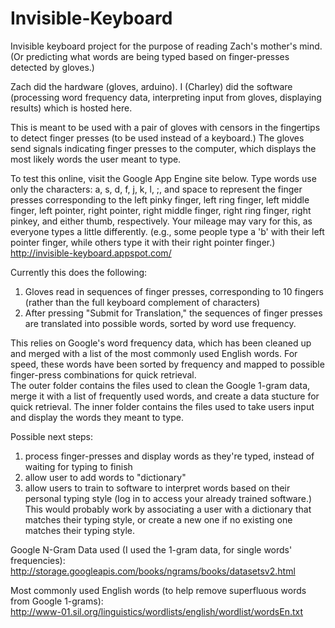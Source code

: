 Invisible-Keyboard
==================

Invisible keyboard project for the purpose of reading Zach's mother's mind.  (Or predicting what words are being typed based on finger-presses detected by gloves.)  

Zach did the hardware (gloves, arduino). I (Charley) did the software (processing word frequency data, interpreting input from gloves, displaying results) which is hosted here.

This is meant to be used with a pair of gloves with censors in the fingertips to detect finger presses (to be used instead of a keyboard.)  The gloves send signals indicating finger presses to the computer, which displays the most likely words the user meant to type.  

To test this online, visit the Google App Engine site below.  Type words use only the characters: a, s, d, f, j, k, l, ;, and space to represent the finger presses corresponding to the left pinky finger, left ring finger, left middle finger, left pointer, right pointer, right middle finger, right ring finger, right pinkey, and either thumb, respectively.  Your mileage may vary for this, as everyone types a little differently.  (e.g., some people type a 'b' with their left pointer finger, while others type it with their right pointer finger.) 
http://invisible-keyboard.appspot.com/

Currently this does the following:<br>
1) Gloves read in sequences of finger presses, corresponding to 10 fingers (rather than the full keyboard complement of characters)<br>
2) After pressing "Submit for Translation," the sequences of finger presses are translated into possible words, sorted by word use frequency.  

This relies on Google's word frequency data, which has been cleaned up and merged with a list of the most commonly used English words.  For speed, these words have been sorted by frequency and mapped to possible finger-press combinations for quick retrieval.  
The outer folder contains the files used to clean the Google 1-gram data, merge it with a list of frequently used words, and create a data stucture for quick retrieval.  The inner folder contains the files used to take users input and display the words they meant to type.  

Possible next steps:<br>
1) process finger-presses and display words as they're typed, instead of waiting for typing to finish<br>
2) allow user to add words to "dictionary"<br>
3) allow users to train to software to interpret words based on their personal typing style (log in to access your already trained software.)  This would probably work by associating a user with a dictionary that matches their typing style, or create a new one if no existing one matches their typing style.  

Google N-Gram Data used (I used the 1-gram data, for single words' frequencies):<br>
http://storage.googleapis.com/books/ngrams/books/datasetsv2.html

Most commonly used English words (to help remove superfluous words from Google 1-grams):<br>
http://www-01.sil.org/linguistics/wordlists/english/wordlist/wordsEn.txt
